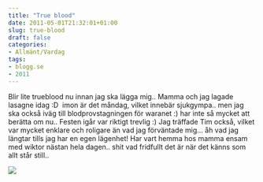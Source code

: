 ```yaml
---
title: "True blood"
date: 2011-05-01T21:32:01+01:00
slug: true-blood
draft: false
categories:
- Allmänt/Vardag
tags:
- blogg.se
- 2011
---
```

Blir lite trueblood nu innan jag ska lägga mig.. Mamma och jag lagade lasagne idag :D  imon är det måndag, vilket innebär sjukgympa.. men jag ska också iväg till blodprovstagningen för waranet :) har inte så mycket att berätta om nu.. Festen igår var riktigt trevlig :) Jag träffade Tim också, vilket var mycket enklare och roligare än vad jag förväntade mig... åh vad jag längtar tills jag har en egen lägenhet! Har vart hemma hos mamma ensam med wiktor nästan hela dagen.. shit vad fridfullt det är när det känns som allt står still..  
  
  
![](/assets/images/blogg.se/2_145915118.jpg)